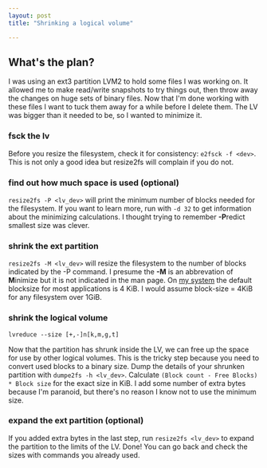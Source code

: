 ```yaml
---
layout: post
title: "Shrinking a logical volume"

---
```


## What's the plan? ##
I was using an ext3 partition LVM2 to hold some files I was working on. It allowed me to make read/write snapshots to try things out, then throw away the changes on huge sets of binary files. Now that I'm done working with these files I want to tuck them away for a while before I delete them. The LV was bigger than it needed to be, so I wanted to minimize it.

### fsck the lv

Before you resize the filesystem, check it for consistency: `e2fsck -f <dev>`. This is not only a good idea but resize2fs will complain if you do not.

### find out how much space is used (optional)

`resize2fs -P <lv_dev>` will print the minimum number of blocks needed for the filesystem. If you want to learn more, run with `-d 32` to get information about the minimizing calculations. I thought trying to remember **-P**redict smallest size was clever.

### shrink the ext partition

`resize2fs -M <lv_dev>` will resize the filesystem to the number of blocks indicated by the -P command. I presume the **-M** is an abbrevation of **M**inimize but it is not indicated in the man page. On [my system](https://www.debian.org/) the default blocksize for most applications is 4 KiB. I would assume block-size = 4KiB for any filesystem over 1GiB.

### shrink the logical volume

`lvreduce --size [+,-]n[k,m,g,t]` 

Now that the partition has shrunk inside the LV, we can free up the space for use by other logical volumes. This is the tricky step because you need to convert used blocks to a binary size. Dump the details of your shrunken partition with `dumpe2fs -h <lv_dev>`. Calculate `(Block count - Free Blocks) * Block size` for the exact size in KiB. I add some number of extra bytes because I'm paranoid, but there's no reason I know not to use the minimum size. 

### expand the ext partition (optional)

If you added extra bytes in the last step, run `resize2fs <lv_dev>` to expand the partition to the limits of the LV. Done! You can go back and check the sizes with commands you already used.
